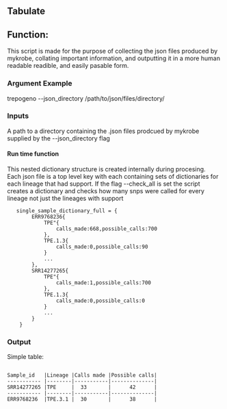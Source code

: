 ## Tabulate 
## Function:
This script is made for the purpose of collecting the json files produced by mykrobe, collating important information, and outputting it in a more human readable readible, and easily pasable form.

### Argument Example

trepogeno --json_directory /path/to/json/files/directory/ 

### Inputs
A path to a directory containing the .json files prodcued by mykrobe 
supplied by the --json_directory flag

#### Run time function 
This nested dictionary structure is created internally during procesing.  
Each json file is a top level key with each containing sets of dictionaries for each lineage that had support. 
If the flag --check_all is set the script creates a dictionary and checks how many snps were called for every lineage not just the lineages with support
```
   single_sample_dictionary_full = { 
        ERR9768236{ 
            TPE"{ 
                calls_made:668,possible_calls:700 
            }, 
            TPE.1.3{ 
                calls_made:0,possible_calls:90 
            } 
            ... 
        }, 
        SRR14277265{ 
            TPE"{ 
                calls_made:1,possible_calls:700 
            }, 
            TPE.1.3{ 
                calls_made:0,possible_calls:0 
            } 
            ... 
        } 
    } 
```
### Output

Simple table:
```

Sample_id   |Lineage |Calls made |Possible calls| 
----------- |--------|-----------|--------------|
SRR14277265 |TPE     |  33       |      42      |     
----------- |--------|-----------|--------------|
ERR9768236  |TPE.3.1 |  30       |      38      |
```
